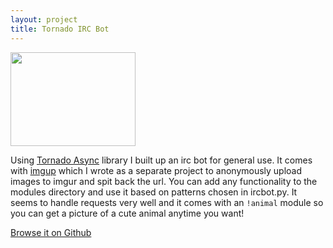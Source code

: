 ```yaml
---
layout: project
title: Tornado IRC Bot
---
```


<a href="/images/_posts/irc-thing.png">
  <img src="/imgs/_posts/irc-thing-preview.png"  alt=""  height=150 width=200>
  </a>

Using [Tornado Async](http://www.tornadoweb.org/en/stable/) library I built up
an irc bot for general use. It comes with
[imgup](http://www.github.com/tippenein/imgup) which I wrote as a separate
project to anonymously upload images to imgur and spit back the url. 
You can add any functionality to the modules directory and use it based on patterns chosen in ircbot.py.
It seems to handle requests very well and it comes with an `!animal` module so you can get a picture of a cute animal anytime you want!

[Browse it on Github](http://www.github.com/tippenein/irc-thing)


